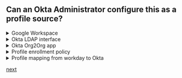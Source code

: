 ## Can an Okta Administrator configure this as a profile source?

<details>
  <summary>Google Workspace</summary>
<p>
  Yes
</p>
</details>

<details>
  <summary>Okta LDAP interface</summary>
<p>
  No
</p>
</details>

<details>
  <summary>Okta Org2Org app</summary>
<p>
  Yes
</p>
</details>
<details>
  <summary>Profile enrollment policy</summary>
<p>
  No
</p>
</details>
<details>
  <summary>Profile mapping from workday to Okta</summary>
<p>
  No
</p>
</details>



[next](10.md)

